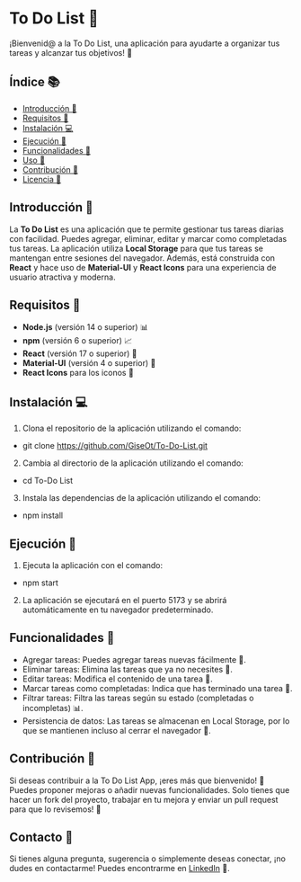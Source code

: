 # To Do List 📝

¡Bienvenid@ a la To Do List, una aplicación para ayudarte a organizar tus tareas y alcanzar tus objetivos! 🎉

## Índice 📚

- [Introducción 🤔](#introducción)
- [Requisitos 📝](#requisitos)
- [Instalación 💻](#instalación)
- [Ejecución 🚀](#ejecución)
- [Funcionalidades 🎉](#funcionalidades)
- [Uso 🤔](#uso)
- [Contribución 🤝](#contribución)
- [Licencia 📜](#licencia)

## Introducción 🤔

La **To Do List** es una aplicación que te permite gestionar tus tareas diarias con facilidad. Puedes agregar, eliminar, editar y marcar como completadas tus tareas. La aplicación utiliza **Local Storage** para que tus tareas se mantengan entre sesiones del navegador. Además, está construida con **React** y hace uso de **Material-UI** y **React Icons** para una experiencia de usuario atractiva y moderna.

## Requisitos 📝

- **Node.js** (versión 14 o superior) 📊
- **npm** (versión 6 o superior) 📈
- **React** (versión 17 o superior) 🤖
- **Material-UI** (versión 4 o superior) 🎨
- **React Icons** para los iconos 🚀

## Instalación 💻

1. Clona el repositorio de la aplicación utilizando el comando:

  
 - git clone https://github.com/GiseOt/To-Do-List.git
   

2. Cambia al directorio de la aplicación utilizando el comando:

- cd To-Do List

3. Instala las dependencias de la aplicación utilizando el comando:

- npm install

## Ejecución 🚀

1. Ejecuta la aplicación con el comando:

- npm start

2. La aplicación se ejecutará en el puerto 5173 y se abrirá automáticamente en tu navegador predeterminado.

## Funcionalidades 🎉

- Agregar tareas: Puedes agregar tareas nuevas fácilmente 📝.
- Eliminar tareas: Elimina las tareas que ya no necesites 🚮.
- Editar tareas: Modifica el contenido de una tarea 📝.
- Marcar tareas como completadas: Indica que has terminado una tarea 🎉.
- Filtrar tareas: Filtra las tareas según su estado (completadas o incompletas) 📊.
- Persistencia de datos: Las tareas se almacenan en Local Storage, por lo que se mantienen incluso al cerrar el navegador 💾.

## Contribución 🤝

Si deseas contribuir a la To Do List App, ¡eres más que bienvenido! 🙌 Puedes proponer mejoras o añadir nuevas funcionalidades. Solo tienes que hacer un fork del proyecto, trabajar en tu mejora y enviar un pull request para que lo revisemos! 🚀

## Contacto 💬

Si tienes alguna pregunta, sugerencia o simplemente deseas conectar, ¡no dudes en contactarme! Puedes encontrarme en [LinkedIn](https://www.linkedin.com/in/gisellaortizdelatabla/) 💼.
